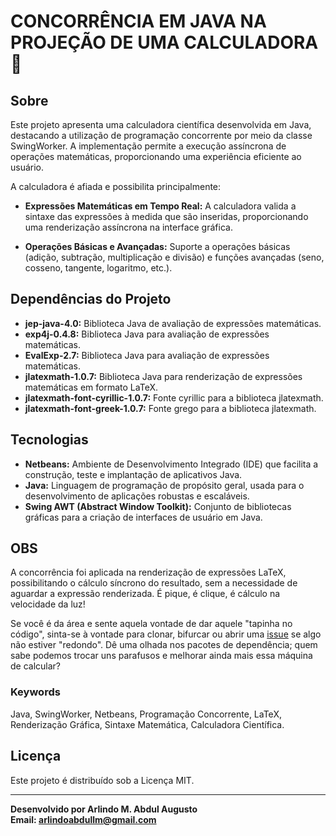 # CONCORRÊNCIA EM JAVA NA PROJEÇÃO DE UMA CALCULADORA 🚀

## Sobre

Este projeto apresenta uma calculadora científica desenvolvida em Java, destacando a utilização de programação concorrente por meio da classe SwingWorker. A implementação permite a execução assíncrona de operações matemáticas, proporcionando uma experiência eficiente ao usuário.

A calculadora é afiada e possibilita principalmente:

- **Expressões Matemáticas em Tempo Real:** A calculadora valida a sintaxe das expressões à medida que são inseridas, proporcionando uma renderização assíncrona na interface gráfica.

- **Operações Básicas e Avançadas:** Suporte a operações básicas (adição, subtração, multiplicação e divisão) e funções avançadas (seno, cosseno, tangente, logaritmo, etc.).

## Dependências do Projeto

- **jep-java-4.0:** Biblioteca Java de avaliação de expressões matemáticas.
- **exp4j-0.4.8:** Biblioteca Java para avaliação de expressões matemáticas.
- **EvalExp-2.7:** Biblioteca Java para avaliação de expressões matemáticas.
- **jlatexmath-1.0.7:** Biblioteca Java para renderização de expressões matemáticas em formato LaTeX.
- **jlatexmath-font-cyrillic-1.0.7:** Fonte cyrillic para a biblioteca jlatexmath.
- **jlatexmath-font-greek-1.0.7:** Fonte grego para a biblioteca jlatexmath.

## Tecnologias

- **Netbeans:** Ambiente de Desenvolvimento Integrado (IDE) que facilita a construção, teste e implantação de aplicativos Java.
- **Java:** Linguagem de programação de propósito geral, usada para o desenvolvimento de aplicações robustas e escaláveis.
- **Swing AWT (Abstract Window Toolkit):** Conjunto de bibliotecas gráficas para a criação de interfaces de usuário em Java.

## OBS

A concorrência foi aplicada na renderização de expressões LaTeX, possibilitando o cálculo síncrono do resultado, sem a necessidade de aguardar a expressão renderizada. É pique, é clique, é cálculo na velocidade da luz!

Se você é da área e sente aquela vontade de dar aquele "tapinha no código", sinta-se à vontade para clonar, bifurcar ou abrir uma [issue](issues) se algo não estiver "redondo". Dê uma olhada nos pacotes de dependência; quem sabe podemos trocar uns parafusos e melhorar ainda mais essa máquina de calcular?

### Keywords
Java, SwingWorker, Netbeans, Programação Concorrente, LaTeX, Renderização Gráfica, Sintaxe Matemática, Calculadora Científica.

## Licença

Este projeto é distribuído sob a Licença MIT.

---

**Desenvolvido por Arlindo M. Abdul Augusto  
Email: arlindoabdullm@gmail.com**
